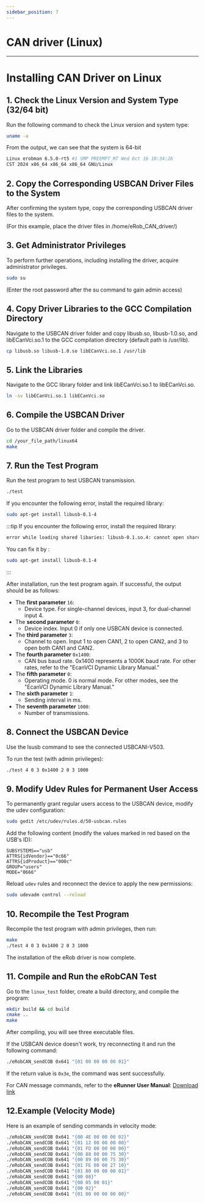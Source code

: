 ```yaml
---
sidebar_position: 7
---
```


# CAN driver (Linux)

---

# Installing CAN Driver on Linux

## 1. Check the Linux Version and System Type (32/64 bit)
Run the following command to check the Linux version and system type:

```bash
uname -a
```

From the output, we can see that the system is 64-bit

```bash
Linux erobman 6.5.0-rt5 #1 SMP PREEMPT_RT Wed Oct 16 10:34:26 
CST 2024 x86_64 x86_64 x86_64 GNU/Linux

```

## 2. Copy the Corresponding USBCAN Driver Files to the System
After confirming the system type, copy the corresponding USBCAN driver files to the system.

(For this example, place the driver files in /home/eRob_CAN_driver/)

## 3. Get Administrator Privileges
To perform further operations, including installing the driver, acquire administrator privileges.
``` bash
sudo su
```
(Enter the root password after the su command to gain admin access)

## 4. Copy Driver Libraries to the GCC Compilation Directory
Navigate to the USBCAN driver folder and copy libusb.so, libusb-1.0.so, and libECanVci.so.1 to the GCC compilation directory (default path is /usr/lib).

``` bash 
cp libusb.so libusb-1.0.so libECanVci.so.1 /usr/lib
```
## 5. Link the Libraries
Navigate to the GCC library folder and link libECanVci.so.1 to libECanVci.so.
``` bash
ln -sv libECanVci.so.1 libECanVci.so
```
## 6. Compile the USBCAN Driver
Go to the USBCAN driver folder and compile the driver.

```bash
cd /your_file_path/linux64
make
```

## 7. Run the Test Program
Run the test program to test USBCAN transmission.

``` bash
./test
```
If you encounter the following error, install the required library:

```bash
sudo apt-get install libusb-0.1-4
```
:::tip
If you encounter the following error, install the required library:

```bash
error while loading shared libaries: libusb-0.1.so.4: cannot open share ....
```
You can fix it by :

``` bash
sudo apt-get install libusb-0.1-4
```
:::

After installation, run the test program again. If successful, the output should be as follows:

- The **first parameter** `16`: 
    - Device type. For single-channel devices, input 3, for dual-channel input 4.
- The **second parameter** `0`: 
    - Device index. Input 0 if only one USBCAN device is connected.
- The **third parameter** `3`: 
    - Channel to open. Input 1 to open CAN1, 2 to open CAN2, and 3 to open both CAN1 and CAN2.
- The **fourth parameter** `0x1400`: 
    - CAN bus baud rate. 0x1400 represents a 1000K baud rate. For other rates, refer to the "EcanVCI Dynamic Library Manual."
- The **fifth parameter** `0`: 
    - Operating mode. 0 is normal mode. For other modes, see the "EcanVCI Dynamic Library Manual."
- The **sixth parameter** `1`: 
    - Sending interval in ms.
- The **seventh parameter** `1000`: 
    - Number of transmissions.

## 8. Connect the USBCAN Device
Use the lsusb command to see the connected USBCANI-V503.

To run the test (with admin privileges):
``` bash
./test 4 0 3 0x1400 2 0 3 1000
```

## 9. Modify Udev Rules for Permanent User Access
To permanently grant regular users access to the USBCAN device, modify the udev configuration:
``` bash
sudo gedit /etc/udev/rules.d/50-usbcan.rules
```

Add the following content (modify the values marked in red based on the USB's ID):
``` t
SUBSYSTEMS=="usb" 
ATTRS{idVendor}=="0c66" 
ATTRS{idProduct}=="000c" 
GROUP="users" 
MODE="0666"
```
Reload `udev` rules and reconnect the device to apply the new permissions:

``` bash
sudo udevadm control --reload
```
## 10. Recompile the Test Program
Recompile the test program with admin privileges, then run:

``` bash
make
./test 4 0 3 0x1400 2 0 3 1000
```
The installation of the eRob driver is now complete.

## 11. Compile and Run the eRobCAN Test
Go to the `linux_test` folder, create a build directory, and compile the program:

``` bash
mkdir build && cd build
cmake ..
make
```
After compiling, you will see three executable files.

If the USBCAN device doesn't work, try reconnecting it and run the following command:

``` bash
./eRobCAN_sendCOB 0x641 "{01 00 00 00 00 01}"
```

If the return value is `0x3e`, the command was sent successfully.

For CAN message commands, refer to the **eRunner User Manual**: [Download link](https://www.zeroerr.cn/d/file/download/eRunner%E7%94%A8%E6%88%B7%E6%89%8B%E5%86%8C_Ver1.4.pdf)

## 12.Example (Velocity Mode)
Here is an example of sending commands in velocity mode:

``` bash
./eRobCAN_sendCOB 0x641 "{00 4E 00 00 00 02}"
./eRobCAN_sendCOB 0x641 "{01 12 00 00 00 00}"
./eRobCAN_sendCOB 0x641 "{01 FD 00 00 00 00}"
./eRobCAN_sendCOB 0x641 "{00 88 00 00 75 30}"
./eRobCAN_sendCOB 0x641 "{00 89 00 00 75 30}"
./eRobCAN_sendCOB 0x641 "{01 FE 00 00 27 10}"
./eRobCAN_sendCOB 0x641 "{01 00 00 00 00 01}"
./eRobCAN_sendCOB 0x641 "{00 08}"
./eRobCAN_sendCOB 0x641 "{00 05 00 01}"
./eRobCAN_sendCOB 0x641 "{00 02}"
./eRobCAN_sendCOB 0x641 "{01 00 00 00 00 00}"
```